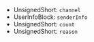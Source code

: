  * UnsignedShort: `channel`
  * UserInfoBlock: `senderInfo`
  * UnsignedShort: `count`
  * UnsignedShort: `reason`